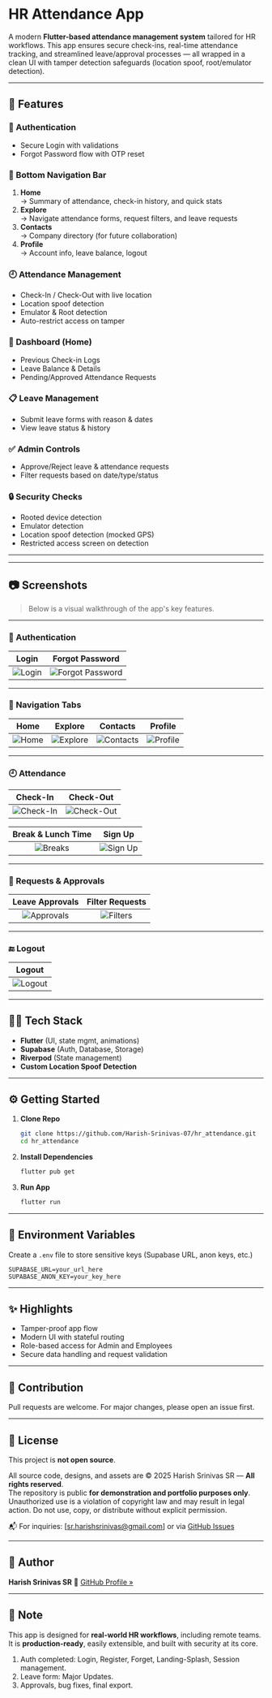 # HR Attendance App

A modern **Flutter-based attendance management system** tailored for HR workflows. This app ensures secure check-ins, real-time attendance tracking, and streamlined leave/approval processes — all wrapped in a clean UI with tamper detection safeguards (location spoof, root/emulator detection).

---

## 🚀 Features

### 🔐 Authentication
- Secure Login with validations
- Forgot Password flow with OTP reset

### 🧭 Bottom Navigation Bar
1. **Home**  
   → Summary of attendance, check-in history, and quick stats  
2. **Explore**  
   → Navigate attendance forms, request filters, and leave requests  
3. **Contacts**  
   → Company directory (for future collaboration)  
4. **Profile**  
   → Account info, leave balance, logout

### 🕘 Attendance Management
- Check-In / Check-Out with live location
- Location spoof detection
- Emulator & Root detection
- Auto-restrict access on tamper

### 📅 Dashboard (Home)
- Previous Check-in Logs
- Leave Balance & Details
- Pending/Approved Attendance Requests

### 📋 Leave Management
- Submit leave forms with reason & dates
- View leave status & history

### ✅ Admin Controls
- Approve/Reject leave & attendance requests
- Filter requests based on date/type/status

### 🔒 Security Checks
- Rooted device detection
- Emulator detection
- Location spoof detection (mocked GPS)
- Restricted access screen on detection

---

---

## 📷 Screenshots

> Below is a visual walkthrough of the app's key features.

---

### 🔐 Authentication

| Login | Forgot Password |
|:-----:|:---------------:|
| ![Login](https://github.com/user-attachments/assets/aebc3a7c-5b56-4ac2-af29-bd8a0da680ea) | ![Forgot Password](https://github.com/user-attachments/assets/cbbea03b-a84c-497c-ac6e-5a2971d54e4d) |

---

### 🧭 Navigation Tabs

| Home | Explore | Contacts | Profile |
|:----:|:-------:|:--------:|:-------:|
| ![Home](https://github.com/user-attachments/assets/9c2c2665-111d-452e-ba94-8b17c7984bba) | ![Explore](https://github.com/user-attachments/assets/f4e40f69-1901-4b5b-b600-e2858ed70d81) | ![Contacts](https://github.com/user-attachments/assets/7672b243-1c40-465d-bc7f-4e6c664f590e) | ![Profile](https://github.com/user-attachments/assets/65742e76-d9f4-4db8-999d-e8c4d79c66a9) |

---

### 🕘 Attendance

| Check-In | Check-Out |
|:--------:|:----------:|
| ![Check-In](https://github.com/user-attachments/assets/bb5315dd-152d-4463-8581-e71daa424389) | ![Check-Out](https://github.com/user-attachments/assets/e7a8383e-3c3d-47ca-aca5-a8a6d4e65435) |

| Break & Lunch Time | Sign Up |
|:------------------:|:--------:|
| ![Breaks](https://github.com/user-attachments/assets/183d74ae-ddf9-44c4-a116-199952830aa9) | ![Sign Up](https://github.com/user-attachments/assets/d8bc9afa-3167-45db-914a-a736e48836e5) |

---

### 📝 Requests & Approvals

| Leave Approvals | Filter Requests |
|:---------------:|:---------------:|
| ![Approvals](https://github.com/user-attachments/assets/d9c38915-c237-4527-a40e-f5c4d4be4237) | ![Filters](https://github.com/user-attachments/assets/22e20bf7-fdf0-4e0b-a7e7-2ee98eea4eef) |

---

### 🔚 Logout

| Logout |
|:------:|
| ![Logout](https://github.com/user-attachments/assets/6ec9f6a1-2782-4294-a67e-1b9e383267bf) |

---


## 🧑‍💻 Tech Stack

- **Flutter** (UI, state mgmt, animations)
- **Supabase** (Auth, Database, Storage)
- **Riverpod** (State management)
- **Custom Location Spoof Detection**

---

## ⚙️ Getting Started

1. **Clone Repo**

   ```bash
   git clone https://github.com/Harish-Srinivas-07/hr_attendance.git
   cd hr_attendance
   ```

2. **Install Dependencies**

   ```bash
   flutter pub get
   ```

3. **Run App**

   ```bash
   flutter run
   ```

---

## 🔐 Environment Variables

Create a `.env` file to store sensitive keys (Supabase URL, anon keys, etc.)

```
SUPABASE_URL=your_url_here
SUPABASE_ANON_KEY=your_key_here
```

---

## ✨ Highlights

* Tamper-proof app flow
* Modern UI with stateful routing
* Role-based access for Admin and Employees
* Secure data handling and request validation

---

## 🤝 Contribution

Pull requests are welcome. For major changes, please open an issue first.

---

## 📄 License

This project is **not open source**.

All source code, designs, and assets are © 2025 Harish Srinivas SR — **All rights reserved**.  
The repository is public **for demonstration and portfolio purposes only**. Unauthorized use is a violation of copyright law and may result in legal action.
Do not use, copy, or distribute without explicit permission.

📬 For inquiries: [sr.harishsrinivas@gmail.com] or via [GitHub Issues](https://github.com/Harish-Srinivas-07/hr_attendance/issues)

---

## 🙌 Author

**Harish Srinivas SR**
📎 [GitHub Profile »](https://github.com/Harish-Srinivas-07)

---

## 📌 Note
This app is designed for **real-world HR workflows**, including remote teams. It is **production-ready**, easily extensible, and built with security at its core.

1. Auth completed: Login, Register, Forget, Landing-Splash, Session management.
2. Leave form: Major Updates.
3. Approvals, bug fixes, final export.

